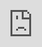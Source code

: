 ```yaml
---
title: "Outer Space Datasets in HASH"
date: "2021-08-16"
cover: https://imagedelivery.net/EipKtqu98OotgfhvKf6Eew/2a9ad3cb-6200-4503-229b-d27e21102f00/public
categories: 
  - "Data"
---
```


Few things capture the imagination quite like outer space. As more and more countries and companies venture into the final frontier, high quality models and data can inform their exploration. Below are some of our favorite datasets about space hosted on HASH:

[Space Flights: A record of historical space flights from 1957 to today](https://hash.ai/@nextspaceflight/spaceflights). A record of historical space flights from 1957 to today. This is a great, extensive dataset of manned flights to outer space since the beginning of manned rocketry. **Potential applications for simulations**: Use as a reference dataset for simulations of different manufacturing costs of rockets.

[Near Earth Objects](https://hash.ai/@nasa/neo): A collection of information on asteroids and other stellar objects. Includes data on the proximity to earth. **Potential applications for simulations**: Model the trajectory of near earth objects and the effect of deviations from the expected path.

[International Astronaut Database](https://hash.ai/@csis/astronautdatabase): A record of every person who has traveled to space, along with their time in space and what flight they were on. **Potential applications for simulations**: Create space walking simulations and create realistic distributions of time in space.

[Satellites](https://hash.ai/@unionconcernedscientists/satellites): A database of functioning satellites, including their class of orbit, type of orbit, mass, and more. Publisher: Union of Concerned Scientists. **Potential applications for simulations**: Build a simulation of low earth orbit, showing satellites and their position around the planet.

[**Bonus: A simple simulation of objects orbiting a sun.**](https://hash.ai/@jon/orbits)

<iframe style="position: absolute; top: 0; left: 0;" src="https://core.hash.ai/embed.html?project=%40jon%2Forbits&amp;ref=stable" scrolling="auto" width="100%" height="100%" frameborder="0"></iframe>
